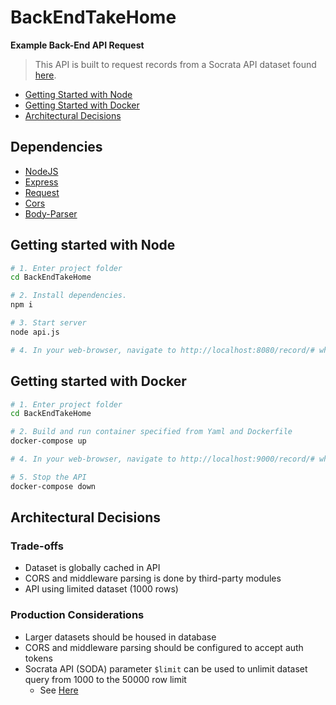 # BackEndTakeHome

**Example Back-End API Request**

> This API is built to request records from a Socrata API dataset found [here](https://data.providenceri.gov/Finance/2017-Property-Tax-Roll/ku9m-5rhr).

- [Getting Started with Node](#getting-started-with-node)
- [Getting Started with Docker](#getting-started-with-docker)
- [Architectural Decisions](#architectural-decisions)

## Dependencies
* [NodeJS](https://nodejs.org/en/)
* [Express](https://www.npmjs.com/package/express)
* [Request](https://www.npmjs.com/package/request)
* [Cors](https://www.npmjs.com/package/cors)
* [Body-Parser](https://www.npmjs.com/package/body-parser)

## Getting started with Node

```bash
# 1. Enter project folder
cd BackEndTakeHome

# 2. Install dependencies.
npm i

# 3. Start server
node api.js

# 4. In your web-browser, navigate to http://localhost:8080/record/# where # is the row number to request
```

## Getting started with Docker

```bash
# 1. Enter project folder
cd BackEndTakeHome

# 2. Build and run container specified from Yaml and Dockerfile
docker-compose up

# 4. In your web-browser, navigate to http://localhost:9000/record/# where # is the row number to request

# 5. Stop the API
docker-compose down
```

## Architectural Decisions
### Trade-offs
* Dataset is globally cached in API
* CORS and middleware parsing is done by third-party modules
* API using limited dataset (1000 rows)
### Production Considerations
* Larger datasets should be housed in database
* CORS and middleware parsing should be configured to accept auth tokens
* Socrata API (SODA) parameter `$limit` can be used to unlimit dataset query from 1000 to the 50000 row limit
    * See [Here](https://support.socrata.com/hc/en-us/articles/202949268-How-to-query-more-than-1000-rows-of-a-dataset)
